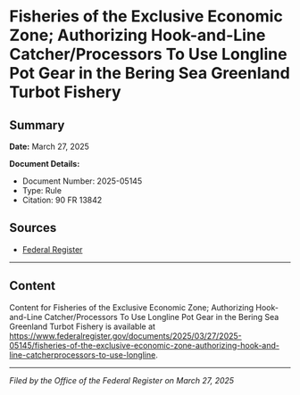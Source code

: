 # Fisheries of the Exclusive Economic Zone; Authorizing Hook-and-Line Catcher/Processors To Use Longline Pot Gear in the Bering Sea Greenland Turbot Fishery

## Summary

**Date:** March 27, 2025

**Document Details:**
- Document Number: 2025-05145
- Type: Rule
- Citation: 90 FR 13842

## Sources
- [Federal Register](https://www.federalregister.gov/documents/2025/03/27/2025-05145/fisheries-of-the-exclusive-economic-zone-authorizing-hook-and-line-catcherprocessors-to-use-longline)

---

## Content

Content for Fisheries of the Exclusive Economic Zone; Authorizing Hook-and-Line Catcher/Processors To Use Longline Pot Gear in the Bering Sea Greenland Turbot Fishery is available at https://www.federalregister.gov/documents/2025/03/27/2025-05145/fisheries-of-the-exclusive-economic-zone-authorizing-hook-and-line-catcherprocessors-to-use-longline.

---

*Filed by the Office of the Federal Register on March 27, 2025*
